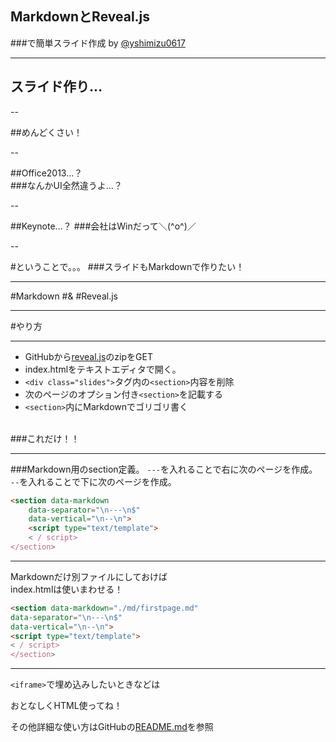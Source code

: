## MarkdownとReveal.js
###で簡単スライド作成
by [@yshimizu0617](https://twitter.com/yshimizu0617)

---

## スライド作り…

--

##めんどくさい！

--

##Office2013…？
<br>
###なんかUI全然違うよ…？

--

##Keynote…？
###会社はWinだって＼(^o^)／

--

#ということで。。。
###スライドもMarkdownで作りたい！

---

#Markdown
#&
#Reveal.js

---

#やり方

---

* GitHubから[reveal.js](https://github.com/hakimel/reveal.js/)のzipをGET
* index.htmlをテキストエディタで開く。
* `<div class="slides">`タグ内の`<section>`内容を削除
* 次のページのオプション付き`<section>`を記載する
* `<section>`内にMarkdownでゴリゴリ書く

<br>
###これだけ！！

---

###Markdown用のsection定義。
`---`を入れることで右に次のページを作成。<br>
`--`を入れることで下に次のページを作成。

```html
<section data-markdown
	data-separator="\n---\n$"
	data-vertical="\n--\n">
	<script type="text/template">
	< / script>
</section>
```



---

Markdownだけ別ファイルにしておけば<br>
index.htmlは使いまわせる！

```html
<section data-markdown="./md/firstpage.md"
data-separator="\n---\n$"
data-vertical="\n--\n">
<script type="text/template">
< / script>
</section>
```

---


`<iframe>`で埋め込みしたいときなどは

おとなしくHTML使ってね！

その他詳細な使い方はGitHubの[README.md](https://github.com/hakimel/reveal.js/)を参照
